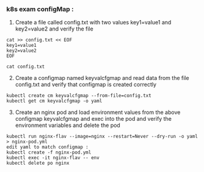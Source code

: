 ### k8s exam configMap :



1. Create a file called config.txt with two values key1=value1 and key2=value2 and verify the file
```
cat >> config.txt << EOF
key1=value1
key2=value2
EOF

cat config.txt
```
2.  Create a configmap named keyvalcfgmap and read data from the file config.txt and verify that configmap is created correctly
```
kubectl create cm keyvalcfgmap --from-file=config.txt
kubectl get cm keyvalcfgmap -o yaml
```
3.  Create an nginx pod and load environment values from the above configmap keyvalcfgmap and exec into the pod and verify the environment variables and delete the pod
```
kubectl run nginx-flav --image=nginx --restart=Never --dry-run -o yaml > nginx-pod.yml
edit yaml to match configmap :
kubectl create -f nginx-pod.yml
kubectl exec -it nginx-flav -- env
kubectl delete po nginx
```
